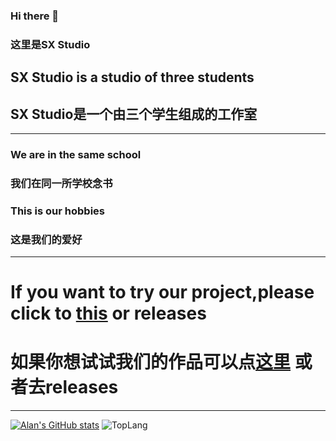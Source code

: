 ### Hi there 👋
### 这里是SX Studio

## SX Studio is a studio of three students
## SX Studio是一个由三个学生组成的工作室
---
### We are in the same school
### 我们在同一所学校念书
### This is our hobbies
### 这是我们的爱好
---

# If you want to try our project,please click to [this](https://sxcenter.github.io/Download/) or releases
# 如果你想试试我们的作品可以点[这里](https://sxcenter.github.io/Download/) 或者去releases

---
[![Alan's GitHub stats](https://github-readme-stats.vercel.app/api?username=SXCenter)](https://github.com/Plutoscratch)
![TopLang](https://github-readme-stats.vercel.app/api/top-langs?username=SXCenter&layout=compact&exclude_repo=Blog&show_icons=truehide=makefile,qmake,cmake,batchfile&langs_count=10)
